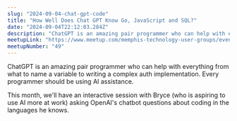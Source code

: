 ```yaml
---
slug: "2024-09-04-chat-gpt-code"
title: "How Well Does Chat GPT Know Go, JavaScript and SQL?"
date: "2024-09-04T22:12:03.284Z"
description: "ChatGPT is an amazing pair programmer who can help with everything from what to name a variable to writing a complex auth implementation."
meetupLink: "https://www.meetup.com/memphis-technology-user-groups/events/298922109/"
meetupNumber: "49"
---
```


ChatGPT is an amazing pair programmer who can help with everything from what to name a variable to writing a complex auth implementation. Every programmer should be using AI assistance.  

This month, we'll have an interactive session with Bryce (who is aspiring to use AI more at work) asking OpenAI's chatbot questions about coding in the languages he knows.



